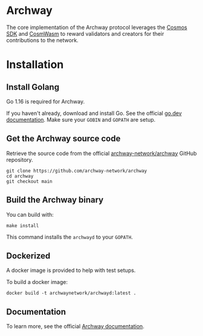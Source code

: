 # Archway

The core implementation of the Archway protocol leverages the [Cosmos SDK](https://cosmos.network) and [CosmWasm](https://cosmwasm.com) to reward validators and creators for their contributions to the network.

# Installation

## Install Golang

Go 1.16 is required for Archway.

If you haven't already, download and install Go. See the official [go.dev documentation](https://golang.org/doc/install). Make sure your `GOBIN` and `GOPATH` are setup.

## Get the Archway source code

Retrieve the source code from the official [archway-network/archway](https://github.com/archway-network/archway) GitHub repository.

```
git clone https://github.com/archway-network/archway
cd archway
git checkout main
```

## Build the Archway binary

You can build with:

```
make install
```

This command installs the `archwayd` to your `GOPATH`.

## Dockerized

A docker image is provided to help with test setups. 

To build a docker image:

```
docker build -t archwaynetwork/archwayd:latest .
```

## Documentation

To learn more, see the official [Archway documentation](https://docs.archway.io). 
